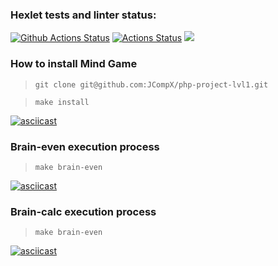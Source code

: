 ### Hexlet tests and linter status:
[![Github Actions Status](https://github.com/JCompX/php-project-lvl1/actions/workflows/phpcs.yml/badge.svg)](https://github.com/JCompX/php-project-lvl1/actions)
[![Actions Status](https://github.com/JCompX/php-project-lvl1/workflows/hexlet-check/badge.svg)](https://github.com/JCompX/php-project-lvl1/actions)
<a href="https://codeclimate.com/github/codeclimate/codeclimate/maintainability"><img src="https://api.codeclimate.com/v1/badges/a99a88d28ad37a79dbf6/maintainability" /></a>
### How to install Mind Game
> ```git clone git@github.com:JCompX/php-project-lvl1.git```

> ```make install```

[![asciicast](https://asciinema.org/a/WNJ9Gi170tbKgoH8GEn4BmjyA.svg)](https://asciinema.org/a/WNJ9Gi170tbKgoH8GEn4BmjyA)

### Brain-even execution process

> ```make brain-even```

[![asciicast](https://asciinema.org/a/61zFEkACKmHaFEilhIDKzZaMD.svg)](https://asciinema.org/a/61zFEkACKmHaFEilhIDKzZaMD)

### Brain-calc execution process

> ```make brain-even```

[![asciicast](https://asciinema.org/a/ksof1h2ODcttQ9b9qQ5oSoHXd.svg)](https://asciinema.org/a/ksof1h2ODcttQ9b9qQ5oSoHXd)
